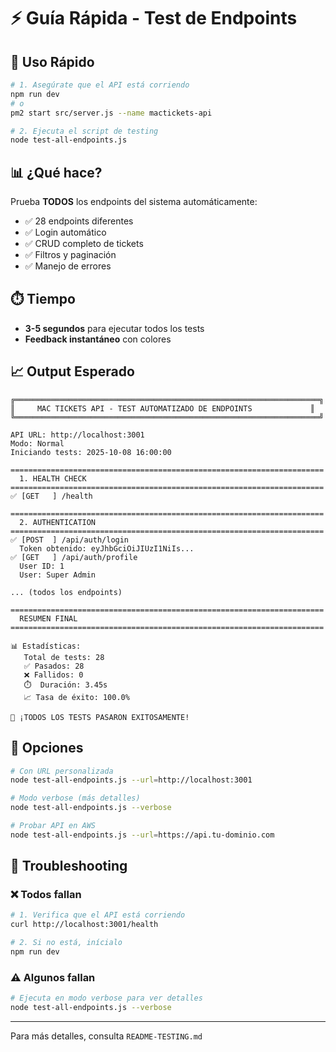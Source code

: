 # ⚡ Guía Rápida - Test de Endpoints

## 🚀 Uso Rápido

```bash
# 1. Asegúrate que el API está corriendo
npm run dev
# o
pm2 start src/server.js --name mactickets-api

# 2. Ejecuta el script de testing
node test-all-endpoints.js
```

## 📊 ¿Qué hace?

Prueba **TODOS** los endpoints del sistema automáticamente:
- ✅ 28 endpoints diferentes
- ✅ Login automático
- ✅ CRUD completo de tickets
- ✅ Filtros y paginación
- ✅ Manejo de errores

## ⏱️ Tiempo

- **3-5 segundos** para ejecutar todos los tests
- **Feedback instantáneo** con colores

## 📈 Output Esperado

```
╔════════════════════════════════════════════════════════════════════╗
║     MAC TICKETS API - TEST AUTOMATIZADO DE ENDPOINTS             ║
╚════════════════════════════════════════════════════════════════════╝

API URL: http://localhost:3001
Modo: Normal
Iniciando tests: 2025-10-08 16:00:00

======================================================================
  1. HEALTH CHECK
======================================================================
✅ [GET   ] /health

======================================================================
  2. AUTHENTICATION
======================================================================
✅ [POST  ] /api/auth/login
  Token obtenido: eyJhbGciOiJIUzI1NiIs...
✅ [GET   ] /api/auth/profile
  User ID: 1
  User: Super Admin

... (todos los endpoints)

======================================================================
  RESUMEN FINAL
======================================================================

📊 Estadísticas:
   Total de tests: 28
   ✅ Pasados: 28
   ❌ Fallidos: 0
   ⏱️  Duración: 3.45s
   📈 Tasa de éxito: 100.0%

🎉 ¡TODOS LOS TESTS PASARON EXITOSAMENTE!
```

## 🎯 Opciones

```bash
# Con URL personalizada
node test-all-endpoints.js --url=http://localhost:3001

# Modo verbose (más detalles)
node test-all-endpoints.js --verbose

# Probar API en AWS
node test-all-endpoints.js --url=https://api.tu-dominio.com
```

## 🔧 Troubleshooting

### ❌ Todos fallan

```bash
# 1. Verifica que el API está corriendo
curl http://localhost:3001/health

# 2. Si no está, inícialo
npm run dev
```

### ⚠️ Algunos fallan

```bash
# Ejecuta en modo verbose para ver detalles
node test-all-endpoints.js --verbose
```

---

Para más detalles, consulta `README-TESTING.md`
